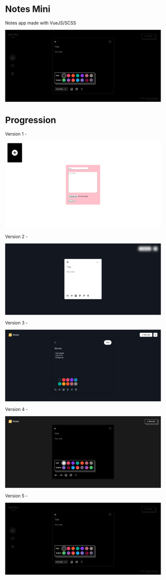 # **Notes Mini**

Notes app made with VueJS/SCSS

<a href="https://zakariyaq313.github.io/notes-app/"><img src="./src/assets/version-5.png"></a>


# **Progression**

Version 1 -

![Version 1](./src/assets/version-1.png)

Version 2 -

![Version 2](./src/assets/version-2.png)

Version 3 -

![Version 3](./src/assets/version-3.png)

Version 4 -

![Version 4](./src/assets/version-4.png)

Version 5 -

![Version 5](./src/assets/version-5.png)
